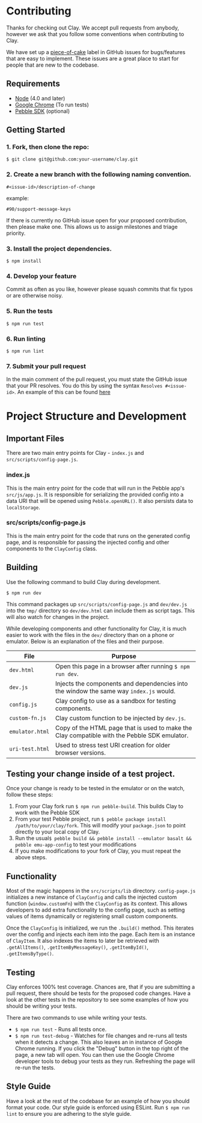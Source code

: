 # Contributing

Thanks for checking out Clay. We accept pull requests from anybody, however we ask
that you follow some conventions when contributing to Clay.

We have set up a
[piece-of-cake](https://github.com/pebble/clay/issues?q=is%3Aopen+is%3Aissue+label%3Apiece-of-cake)
label in GitHub issues for bugs/features that are easy to implement. These issues are
a great place to start for people that are new to the codebase.


## Requirements

 - [Node](https://nodejs.org) (4.0 and later)
 - [Google Chrome](www.google.com/chrome) (To run tests)
 - [Pebble SDK](https://developer.pebble.com/sdk/) (optional)


## Getting Started

### 1. Fork, then clone the repo:

`$ git clone git@github.com:your-username/clay.git`

### 2. Create a new branch with the following naming convention.

`#<issue-id>/description-of-change`

example:

`#90/support-message-keys`

If there is currently no GitHub issue open for your proposed contribution,
then please make one. This allows us to assign milestones and triage priority.

### 3. Install the project dependencies.

`$ npm install`

### 4. Develop your feature

Commit as often as you like, however please squash commits that fix typos or are
otherwise noisy.

### 5. Run the tests

`$ npm run test`

### 6. Run linting

`$ npm run lint`

### 7. Submit your pull request

In the main comment of the pull request, you must state the GitHub issue that your PR
resolves. You do this by using the syntax `Resolves #<issue-id>`. An example of this
can be found [here](https://github.com/pebble/clay/pull/81)



# Project Structure and Development


## Important Files

There are two main entry points for Clay - `index.js` and `src/scripts/config-page.js`.

### index.js

This is the main entry point for the code that will run in the Pebble app's `src/js/app.js`.
It is responsible for serializing the provided config into a data URI that will be opened
using `Pebble.openURL()`. It also persists data to `localStorage`.

### src/scripts/config-page.js

This is the main entry point for the code that runs on the generated config page,
and is responsible for passing the injected config and other components to the
`ClayConfig` class.


## Building

Use the following command to build Clay during development.

`$ npm run dev`

This command packages up `src/scripts/config-page.js` and `dev/dev.js` into the `tmp/` directory
so `dev/dev.html` can include them as script tags. This will also watch for changes
in the project.

While developing components and other functionality for Clay, it is much easier to
work with the files in the `dev/` directory than on a phone or emulator. Below is
an explanation of the files and their purpose.

| File | Purpose |
|----------|-----|
| `dev.html` | Open this page in a browser after running `$ npm run dev`. |
| `dev.js` | Injects the components and dependencies into the window the same way `index.js` would. |
| `config.js` | Clay config to use as a sandbox for testing components. |
| `custom-fn.js` | Clay custom function to be injected by `dev.js`. |
| `emulator.html` | Copy of the HTML page that is used to make the Clay compatible with the Pebble SDK emulator. |
| `uri-test.html` | Used to stress test URI creation for older browser versions. |


## Testing your change inside of a test project.

Once your change is ready to be tested in the emulator or on the watch, follow these steps:

1. From your Clay fork run `$ npm run pebble-build`. This builds Clay to work with the Pebble SDK
2. From your test Pebble project, run `$ pebble package install /path/to/your/clay/fork`.
  This will modify your `package.json` to point directly to your local copy of Clay.
3. Run the usual`$ pebble build && pebble install --emulator basalt && pebble emu-app-config` to test your modifications
4. If you make modifications to your fork of Clay, you must repeat the above steps.


## Functionality

Most of the magic happens in the `src/scripts/lib` directory. `config-page.js`
initializes a new instance of `ClayConfig` and calls the injected custom function
(`window.customFn`) with the `ClayConfig` as its context. This allows developers to
add extra functionality to the config page, such as setting values of items dynamically
or registering small custom components.

Once the `ClayConfig` is initialized, we run the `.build()` method. This iterates over
the config and injects each item into the page. Each item is an instance of `ClayItem`.
It also indexes the items to later be retrieved with `.getAllItems()`,
`.getItemByMessageKey()`, `.getItemById()`, `.getItemsByType()`.


## Testing

Clay enforces 100% test coverage. Chances are, that if you are submitting a pull request,
there should be tests for the proposed code changes. Have a look at the other tests in
the repository to see some examples of how you should be writing your tests.

There are two commands to use while writing your tests.

 - `$ npm run test` - Runs all tests once.
 - `$ npm run test-debug` - Watches for file changes and re-runs all tests when it
  detects a change. This also leaves an in instance of Google Chrome running.
  If you click the "Debug" button in the top right of the page, a new tab will open.
  You can then use the Google Chrome developer tools to debug your tests as they run.
  Refreshing the page will re-run the tests.

## Style Guide

Have a look at the rest of the codebase for an example of how you should format your code.
Our style guide is enforced using ESLint. Run `$ npm run lint` to ensure you are
adhering to the style guide.
